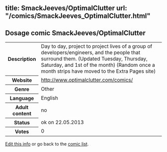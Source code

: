 title: SmackJeeves/OptimalClutter
url: "/comics/SmackJeeves_OptimalClutter.html"
---
Dosage comic SmackJeeves/OptimalClutter
-----------------------------------------

<p id="msg"></p>
<script type="text/javascript">
if (window.location.search === '?edit_info_mail=sent_ok') {
  var elem = document.getElementById("msg");
  elem.innerHTML = 'Edited information sucessfully sent for review, which is usually done daily. Thanks!';
  elem.className = 'ok';
}
</script>
<table class="comicinfo">
<tr>
<th>Description</th><td>Day to day, project to project lives of a group of developers/engineers, and the people that surround them. (Updated Tuesday, Thursday, Saturday, and 1st of the month) (Random once a month strips have moved to the Extra Pages site)</td>
</tr>
<tr>
<th>Website</th><td><a href="http://www.optimalclutter.com/comics/">http://www.optimalclutter.com/comics/</a></td>
</tr>
<tr>
<th>Genre</th><td>Other</td>
</tr>
<tr>
<th>Language</th><td>English</td>
</tr>
<tr>
<th>Adult content</th><td>no</td>
</tr>
<tr>
<th>Status</th><td>ok on 22.05.2013</td>
</tr>
<tr>
<th>Votes</th><td>0</td>
</tr>
</table>

[Edit this info](SmackJeeves_OptimalClutter_edit.html) or go back to the [comic list](../comic-index.html).

